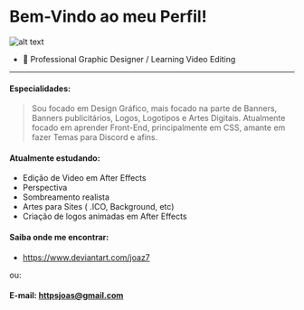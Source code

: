 # Bem-Vindo ao meu Perfil!
![alt text](https://cdn.discordapp.com/attachments/824875951099478027/839855846121144330/joazz.png)


- 🔹 Professional Graphic Designer / Learning Video Editing

---
#### Especialidades:
> Sou focado em Design Gráfico, mais focado na parte de Banners, Banners publicitários, Logos, Logotipos e Artes Digitais. Atualmente focado em aprender Front-End, principalmente em CSS, amante em fazer Temas para Discord e afins. 

#### Atualmente estudando:
- Edição de Video em After Effects
- Perspectiva
- Sombreamento realista 
- Artes para Sites ( .ICO, Background, etc)
- Criação de logos animadas em After Effects

#### Saiba onde me encontrar:
- https://www.deviantart.com/joaz7

ou:

#### E-mail: httpsjoas@gmail.com



